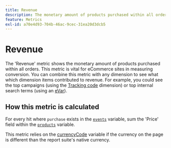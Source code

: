```yaml
---
title: Revenue
description: The monetary amount of products purchased within all orders.
feature: Metrics
exl-id: a70e4d93-704b-46ac-9cec-31ea20d3dcb5
---
```

# Revenue

The 'Revenue' metric shows the monetary amount of products purchased within all orders. This metric is vital for eCommerce sites in measuring conversion. You can combine this metric with any dimension to see what which dimension items contributed to revenue. For example, you could see the top campaigns (using the [Tracking code](../dimensions/tracking-code.md) dimension) or top internal search terms (using an [eVar](../dimensions/evar.md)).

## How this metric is calculated

For every hit where `purchase` exists in the [`events`](/help/implement/vars/page-vars/events/event-purchase.md) variable, sum the 'Price' field within the [`products`](/help/implement/vars/page-vars/products.md) variable.

This metric relies on the [currencyCode](/help/implement/vars/config-vars/currencycode.md) variable if the currency on the page is different than the report suite's native currency.
